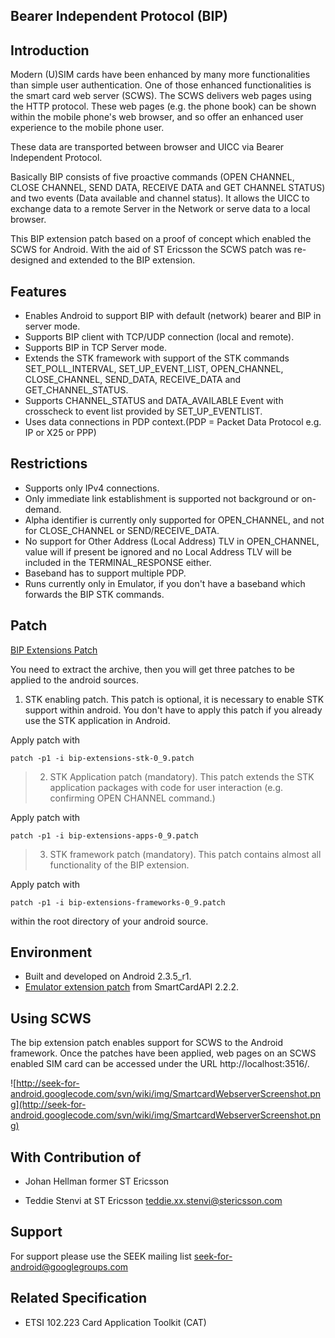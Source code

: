 ## Bearer Independent Protocol (BIP) ##

## Introduction ##

Modern (U)SIM cards have been enhanced by many more functionalities than simple user authentication. One of those enhanced functionalities is the smart card web server (SCWS).
The SCWS delivers web pages using the HTTP protocol. These web pages (e.g. the phone book) can be shown within the mobile phone's web browser, and so offer an enhanced user experience to the mobile phone user.

These data are transported between browser and UICC via Bearer Independent Protocol.

Basically BIP consists of five proactive commands (OPEN CHANNEL, CLOSE CHANNEL, SEND DATA, RECEIVE DATA and GET CHANNEL STATUS) and two events (Data available and channel status).
It allows the UICC to exchange data to a remote Server in the Network or serve data to a local browser.

This BIP extension patch based on a proof of concept which enabled the SCWS for Android. With the aid of ST Ericsson the SCWS patch was re-designed and extended to the BIP extension.

## Features ##

  * Enables Android to support BIP with default (network) bearer and BIP in server mode.
  * Supports BIP client with TCP/UDP connection (local and remote).
  * Supports BIP in TCP Server mode.
  * Extends the STK framework with support of the STK commands SET\_POLL\_INTERVAL, SET\_UP\_EVENT\_LIST, OPEN\_CHANNEL, CLOSE\_CHANNEL, SEND\_DATA, RECEIVE\_DATA and GET\_CHANNEL\_STATUS.
  * Supports CHANNEL\_STATUS and DATA\_AVAILABLE Event with crosscheck to event list provided by SET\_UP\_EVENTLIST.
  * Uses data connections in PDP context.(PDP = Packet Data Protocol e.g. IP or X25 or PPP)


## Restrictions ##

  * Supports only IPv4 connections.
  * Only immediate link establishment is supported not background or on-demand.
  * Alpha identifier is currently only supported for OPEN\_CHANNEL, and not for CLOSE\_CHANNEL or SEND/RECEIVE\_DATA.
  * No support for Other Address (Local Address) TLV in OPEN\_CHANNEL, value will if present be ignored and no Local Address TLV will be included in the TERMINAL\_RESPONSE either.
  * Baseband has to support multiple PDP.
  * Runs currently only in Emulator, if you don't have a baseband which forwards the BIP STK commands.


## Patch ##
[BIP Extensions Patch](http://seek-for-android.googlecode.com/files/bip-extensions-0_9.tar.gz)

You need to extract the archive, then you will get three patches to be applied to the android sources.

  1. STK enabling patch. This patch is optional, it is necessary to enable STK support within android. You don't have to apply this patch if you already use the STK application in Android.

Apply patch with
```
patch -p1 -i bip-extensions-stk-0_9.patch
```

> 2. STK Application patch (mandatory). This patch extends the STK application packages with code for user interaction (e.g. confirming OPEN CHANNEL command.)

Apply patch with
```
patch -p1 -i bip-extensions-apps-0_9.patch
```

> 3. STK framework patch (mandatory). This patch contains almost all functionality of the BIP extension.

Apply patch with
```
patch -p1 -i bip-extensions-frameworks-0_9.patch
```


within the root directory of your android source.

## Environment ##
  * Built and developed on Android 2.3.5\_r1.
  * [Emulator extension patch](http://code.google.com/p/seek-for-android/wiki/EmulatorExtension) from SmartCardAPI 2.2.2.


## Using SCWS ##
The bip extension patch enables support for SCWS to the Android framework. Once the patches have been applied, web pages on an SCWS enabled SIM card can be accessed under the URL http://localhost:3516/.

![http://seek-for-android.googlecode.com/svn/wiki/img/SmartcardWebserverScreenshot.png](http://seek-for-android.googlecode.com/svn/wiki/img/SmartcardWebserverScreenshot.png)

## With Contribution of ##
  * Johan Hellman former ST Ericsson

  * Teddie Stenvi at ST Ericsson teddie.xx.stenvi@stericsson.com

## Support ##
For support please use the SEEK mailing list seek-for-android@googlegroups.com

## Related Specification ##

  * ETSI 102.223 Card Application Toolkit (CAT)